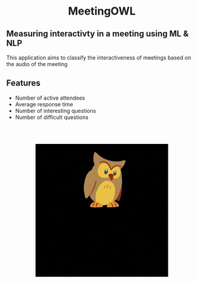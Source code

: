 <h1 align="center"> MeetingOWL</h1>

<p>
<h2> Measuring interactivty in a meeting using ML & NLP </h2> 
This application aims to classify the interactiveness of meetings based on the audio of the meeting
</p>

<p>
<h2> Features </h2> 
 <ul>
  <li> Number of active attendees </li>
  <li> Average response time </li>
  <li> Number of interesting questions </li>
  <li> Number of difficult questions </li> 
 </ul>
</p>
<br/><br/>
<p align="center">
  <img src="https://github.com/VaibhaveS/MeetingOWL/blob/main/LOGO4.gif" width="350" title="hover text">
</p>
